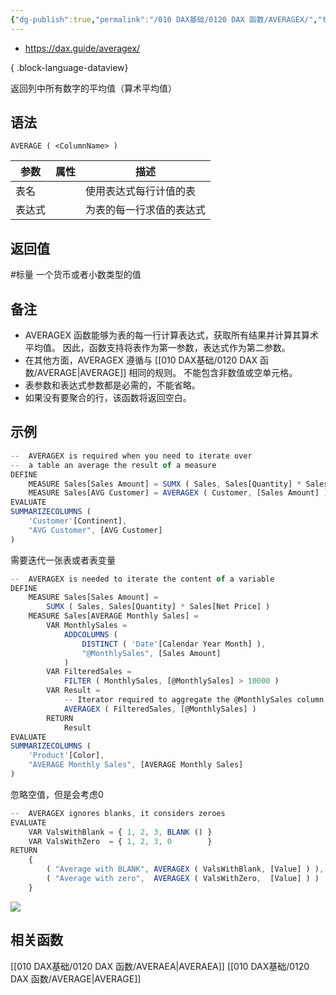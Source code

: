 ```yaml
---
{"dg-publish":true,"permalink":"/010 DAX基础/0120 DAX 函数/AVERAGEX/","tags":["标量","聚合","dax函数","迭代"]}
---
```



- https://dax.guide/averagex/

{ .block-language-dataview}

返回列中所有数字的平均值（算术平均值）

## 语法

```DAX
AVERAGE ( <ColumnName> )
```

| **参数** | **属性** | **描述**                 |
| -------- | -------- | ------------------------ |
| 表名     |          | 使用表达式每行计值的表   |
| 表达式   |          | 为表的每一行求值的表达式 |

## 返回值

#标量 一个货币或者小数类型的值

## 备注
- AVERAGEX 函数能够为表的每一行计算表达式，获取所有结果并计算其算术平均值。 因此，函数支持将表作为第一参数，表达式作为第二参数。 
- 在其他方面，AVERAGEX 遵循与 [[010 DAX基础/0120 DAX 函数/AVERAGE\|AVERAGE]] 相同的规则。 不能包含非数值或空单元格。  
- 表参数和表达式参数都是必需的，不能省略。  
- 如果没有要聚合的行，该函数将返回空白。  


## 示例

```js
--  AVERAGEX is required when you need to iterate over
--  a table an average the result of a measure
DEFINE
    MEASURE Sales[Sales Amount] = SUMX ( Sales, Sales[Quantity] * Sales[Net Price] )
    MEASURE Sales[AVG Customer] = AVERAGEX ( Customer, [Sales Amount] )
EVALUATE
SUMMARIZECOLUMNS (
    'Customer'[Continent],
    "AVG Customer", [AVG Customer]
)
```

需要迭代一张表或者表变量
```js
--  AVERAGEX is needed to iterate the content of a variable
DEFINE
    MEASURE Sales[Sales Amount] =
        SUMX ( Sales, Sales[Quantity] * Sales[Net Price] )
    MEASURE Sales[AVERAGE Monthly Sales] =
        VAR MonthlySales =
            ADDCOLUMNS (
                DISTINCT ( 'Date'[Calendar Year Month] ),
                "@MonthlySales", [Sales Amount]
            )
        VAR FilteredSales =
            FILTER ( MonthlySales, [@MonthlySales] > 10000 )
        VAR Result =
            -- Iterator required to aggregate the @MonthlySales column       
            AVERAGEX ( FilteredSales, [@MonthlySales] )
        RETURN
            Result
EVALUATE
SUMMARIZECOLUMNS (
    'Product'[Color],
    "AVERAGE Monthly Sales", [AVERAGE Monthly Sales]
)
```

忽略空值，但是会考虑0
```js
--  AVERAGEX ignores blanks, it considers zeroes
EVALUATE
    VAR ValsWithBlank = { 1, 2, 3, BLANK () }
    VAR ValsWithZero  = { 1, 2, 3, 0        }
RETURN
    {
        ( "Average with BLANK", AVERAGEX ( ValsWithBlank, [Value] ) ),
        ( "Average with zero",  AVERAGEX ( ValsWithZero,  [Value] ) )
    }
```
![](https://s2.loli.net/2023/11/05/AurT3N6dvEL8ySB.png)

## 相关函数

[[010 DAX基础/0120 DAX 函数/AVERAEA\|AVERAEA]]
[[010 DAX基础/0120 DAX 函数/AVERAGE\|AVERAGE]]